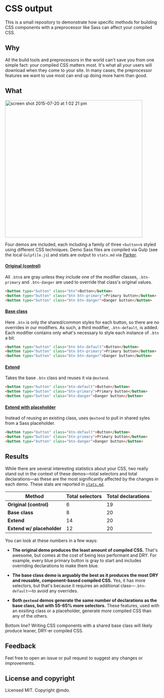 # CSS output

This is a small repository to demonstrate how specific methods for building CSS components with a preprocessor like Sass can affect your compiled CSS.

## Why

All the build tools and preprocessors in the world can't save you from one simple fact: your compiled CSS matters most. It's what all your users will download when they come to your site. In many cases, the preprocessor features we want to use most can end up doing more harm than good.

## What

<img width="448" alt="screen shot 2015-07-20 at 1 02 21 pm" src="https://cloud.githubusercontent.com/assets/98681/8786621/08732d30-2ee4-11e5-9311-afc46e3ede92.png">


Four demos are included, each including a family of three `<button>`s styled using different CSS techniques. Demo Sass files are compiled via Gulp (see the local `Gulpfile.js`) and stats are output to `stats.md` via [Parker](https://github.com/katiefenn/parker).

#### [Original (control)](01-original/original.scss)

All `.btn`s are gray unless they include one of the modifier classes, `.btn-primary` and `.btn-danger` are used to override that class's original values.

```html
<button type="button" class="btn">Button</button>
<button type="button" class="btn btn-primary">Primary button</button>
<button type="button" class="btn btn-danger">Danger button</button>
```

#### [Base class](02-base/base.scss)

Here `.btn` is only the shared/common styles for each button, so there are no overrides in our modifiers. As such, a third modifier, `.btn-default`, is added. Each modifier contains only what's necessary to style each instance of `.btn` a bit.

```html
<button type="button" class="btn btn-default">Button</button>
<button type="button" class="btn btn-primary">Primary button</button>
<button type="button" class="btn btn-danger">Danger button</button>
```

#### [Extend](03-extend/extend.scss)

Takes the base `.btn` class and reuses it via `@extend`.

```html
<button type="button" class="btn-default">Button</button>
<button type="button" class="btn-primary">Primary button</button>
<button type="button" class="btn-danger">Danger button</button>
```

#### [Extend with placeholder](04-placeholder/placeholder.scss)

Instead of reusing an existing class, uses `@extend` to pull in shared syles from a Sass placeholder.

```html
<button type="button" class="btn-default">Button</button>
<button type="button" class="btn-primary">Primary button</button>
<button type="button" class="btn-danger">Danger button</button>
```

## Results

While there are several interesting statistics about your CSS, two really stand out in the context of these demos—total selectors and total declarations—as these are the most significantly affected by the changes in each demo. These stats are reported in [`stats.md`](stats.md).

| Method | Total selectors | Total declarations |
| --- | --- | --- |
| **Original (control)** | 6 | 19 |
| **Base class** | 8 | 20 |
| **Extend** | 14 | 20 |
| **Extend w/ placeholder** | 12 | 20 |

You can look at these numbers in a few ways:

- **The original demo produces the least amount of compiled CSS.** That's awesome, but comes at the cost of being less performant and DRY. For example, every blue primary button is gray to start and includes overriding declarations to make them blue.

- **The base class demo is arguably the best as it produces the most DRY and reusable, component-based compiled CSS.** Yes, it has more selectors, but that's because it requires an additional class—`.btn-default`—to avoid any overrides.

- **Both `@extend` demos generate the same number of declarations as the base class, but with 55-65% more selectors.** These features, used with an exsiting class or a placeholder, generate *more* compiled CSS than any of the others.

Bottom line? Writing CSS components with a shared base class will likely produce leaner, DRY-er compiled CSS.

## Feedback

Feel free to open an issue or pull request to suggest any changes or improvements.

## License and copyright

Licensed MIT. Copyright @mdo.
